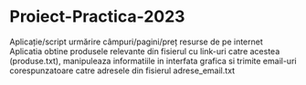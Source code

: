 # Proiect-Practica-2023
Aplicație/script urmărire câmpuri/pagini/preț resurse de pe internet
Aplicatia obtine produsele relevante din fisierul cu link-uri catre acestea (produse.txt), manipuleaza informatiile in interfata grafica si 
trimite email-uri corespunzatoare catre adresele din fisierul adrese_email.txt
